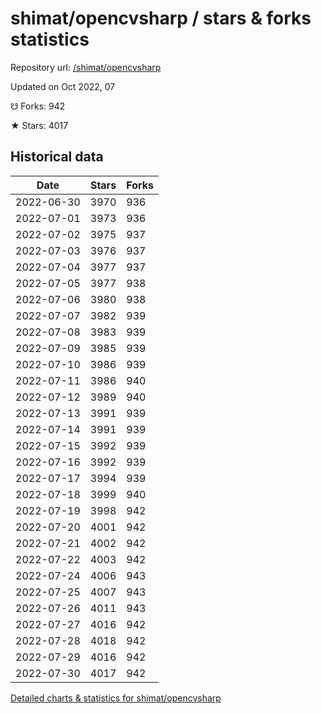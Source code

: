 # shimat/opencvsharp / stars & forks statistics

Repository url: [/shimat/opencvsharp](https://github.com/shimat/opencvsharp)

Updated on Oct 2022, 07

☋ Forks: 942

★ Stars: 4017

## Historical data
| Date | Stars | Forks |
|------|-------|-------|
| 2022-06-30 | 3970 | 936 | 
| 2022-07-01 | 3973 | 936 | 
| 2022-07-02 | 3975 | 937 | 
| 2022-07-03 | 3976 | 937 | 
| 2022-07-04 | 3977 | 937 | 
| 2022-07-05 | 3977 | 938 | 
| 2022-07-06 | 3980 | 938 | 
| 2022-07-07 | 3982 | 939 | 
| 2022-07-08 | 3983 | 939 | 
| 2022-07-09 | 3985 | 939 | 
| 2022-07-10 | 3986 | 939 | 
| 2022-07-11 | 3986 | 940 | 
| 2022-07-12 | 3989 | 940 | 
| 2022-07-13 | 3991 | 939 | 
| 2022-07-14 | 3991 | 939 | 
| 2022-07-15 | 3992 | 939 | 
| 2022-07-16 | 3992 | 939 | 
| 2022-07-17 | 3994 | 939 | 
| 2022-07-18 | 3999 | 940 | 
| 2022-07-19 | 3998 | 942 | 
| 2022-07-20 | 4001 | 942 | 
| 2022-07-21 | 4002 | 942 | 
| 2022-07-22 | 4003 | 942 | 
| 2022-07-24 | 4006 | 943 | 
| 2022-07-25 | 4007 | 943 | 
| 2022-07-26 | 4011 | 943 | 
| 2022-07-27 | 4016 | 942 | 
| 2022-07-28 | 4018 | 942 | 
| 2022-07-29 | 4016 | 942 | 
| 2022-07-30 | 4017 | 942 | 


[Detailed charts & statistics for shimat/opencvsharp](https://reviewgithub.com/rep/shimat/opencvsharp)
